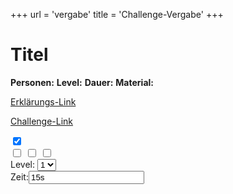 +++
url = 'vergabe'
title = 'Challenge-Vergabe'
+++

<link rel="stylesheet" href="../customStyles.css">
<script type="text/javascript" src="../jquery.min.js"></script>
<script type="text/javascript" src="../qrcode.js"></script>
<script type="text/javascript" src="../challengeHandler.js"></script>

<div class="headlineWrapper">
    <div id="challengeIcon" class="level1"></div>
    <div>
        <!-- <div class="box"> -->
        </div>
        <h1 class="title" id="title">Titel</h1>
    </div>
</div>

<div class="challengeWrapper">
        <div class="challengeAttributes">
        <span id="descriptionWrapper"><span id="description"></span></span>
        <span id="playerCountWrapper"><strong>Personen:</strong> <span id="playerCount"></span></span>
        <span id="levelWrapper"><strong>Level:</strong> <span id="level"></span></span>
        <span id="durationWrapper"><strong>Dauer:</strong> <span id="duration"></span></span>
        <span id="equipmentWrapper"><strong>Material:</strong> <span id="equipment"></span></span>
        </div>
        <div class="qrCodeParentContainer">
            <a href="" id="instructionsLink" class="qrCodeWrapper">
                <div id="qrCodeInstructions"></div>
                <p>Erklärungs-Link</p>
            </a>
            <a href="" id="challengeLink" class="qrCodeWrapper">
                <div id="qrcode"></div>
                <p>Challenge-Link</p>
            </a>
            </div>
        </div>
</div>

<div id="parentContainer">
    <div class="hideContainer">
        <input type="checkbox" id="hideButton" checked>
    </div>
    <div id="interactionContainer">
        <input type="checkbox" value="previousChallenge" id="backwardButton">
        <input type="checkbox" value="rotation" id="playButton" unchecked>
        <input type="checkbox" value="newChallenge" id="forwardButton">
    </div>
    <div id="settingsContainer">
        <div class="childDiv">
            <span>Level:</span>
            <select name="level" id="levelSelection">
                <option value="1">1</option>
                <option value="2">2</option>
                <option value="3">3</option>
            </select>
        </div>
        <div class="childDiv">
            <span>Zeit:</span><input type="text" value="15s" id="timeInput"/>
        </div>
    </div>
</div>

